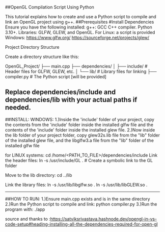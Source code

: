 ##OpenGL Compilation Script Using Python

This tutorial explains how to create and use a Python script to compile and link an OpenGL project using g++.
##Prerequisites
#Install Dependencies
Ensure you have the following installed:
    g++: GCC C++ compiler.
    Python 3.10+.
    Libraries: GLFW, GLEW, and OpenGL.
For Linux: a script is provided
Windows:
https://www.glfw.org/
https://sourceforge.net/projects/glew/

Project Directory Structure

Create a directory structure like this:

OpenGL_Project/
├── main.cpp
├── dependencies/
│   ├── include/     # Header files for GLFW, GLEW, etc.
│   └── lib/         # Library files for linking
├── compiler.py      # The Python script [will be provided]

Replace dependencies/include and dependencies/lib with your actual paths if needed.
--------------------------------------------------------------------------------------------
##INSTALL:
WINDOWS:
1.)Inside the 'include' folder of your project, 
copy the contents from the 'include' folder inside the installed glfw file
and the contents of the 'include' folder inside the installed glew file.
2.)Now inside the lib folder of your project folder,
copy glew32s.lib file from the "lib" folder of the installed glew file,
and the libglfw3.a file from the "lib" folder of the installed glfw file

for LINUX systems:
cd /home/<PATH_TO_FILE>/dependencies/include
Link the header files:
ln -s /usr/include/GL .  # Create a symbolic link to the GL folder

Move to the lib directory:
cd ../lib

Link the library files:
ln -s /usr/lib/libglfw.so .
ln -s /usr/lib/libGLEW.so .



--------------------------------------------------------------------------------------------
##HOW TO RUN:
1.)Ensure main.cpp exists and is in the same directory
2.)Run the Python script to compile and link:
python compiler.py
3.)Run the program with:
./app


source and thanks to :https://satviksrivastava.hashnode.dev/opengl-in-vs-code-setup#heading-installing-all-the-dependencies-required-for-open-gl
